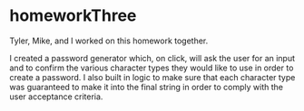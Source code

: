 # homeworkThree

Tyler, Mike, and I worked on this homework together.

I created a password generator which, on click, will ask the user for an input and to confirm the various character types they would like to use in order to create a password.  I also built in logic to make sure that each character type was guaranteed to make it into the final string in order to comply with the user acceptance criteria.
